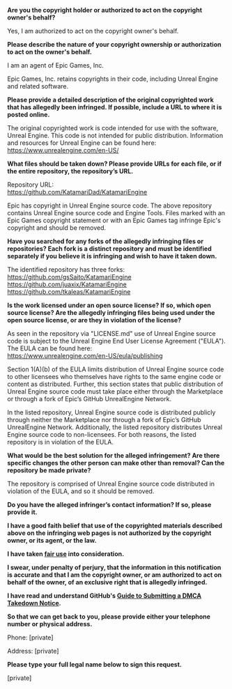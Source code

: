 **Are you the copyright holder or authorized to act on the copyright owner's behalf?**

Yes, I am authorized to act on the copyright owner's behalf.

**Please describe the nature of your copyright ownership or authorization to act on the owner's behalf.**

I am an agent of Epic Games, Inc.

Epic Games, Inc. retains copyrights in their code, including Unreal Engine and related software.

**Please provide a detailed description of the original copyrighted work that has allegedly been infringed. If possible, include a URL to where it is posted online.**

The original copyrighted work is code intended for use with the software, Unreal Engine. This code is not intended for public distribution. Information and resources for Unreal Engine can be found here:  
https://www.unrealengine.com/en-US/

**What files should be taken down? Please provide URLs for each file, or if the entire repository, the repository’s URL.**

Repository URL:  
https://github.com/KatamariDad/KatamariEngine  

Epic has copyright in Unreal Engine source code. The above repository contains Unreal Engine source code and Engine Tools. Files marked with an Epic Games copyright statement or with an Epic Games tag infringe Epic's copyright and should be removed.

**Have you searched for any forks of the allegedly infringing files or repositories? Each fork is a distinct repository and must be identified separately if you believe it is infringing and wish to have it taken down.**

The identified repository has three forks:  
https://github.com/gsSaito/KatamariEngine  
https://github.com/juaxix/KatamariEngine  
https://github.com/tkaleas/KatamariEngine  

**Is the work licensed under an open source license? If so, which open source license? Are the allegedly infringing files being used under the open source license, or are they in violation of the license?**

As seen in the repository via "LICENSE.md" use of Unreal Engine source code is subject to the Unreal Engine End User License Agreement ("EULA"). The EULA can be found here:  
https://www.unrealengine.com/en-US/eula/publishing  

Section 1(A)(b) of the EULA limits distribution of Unreal Engine source code to other licensees who themselves have rights to the same engine code or content as distributed. Further, this section states that public distribution of Unreal Engine source code must take place either through the Marketplace or through a fork of Epic’s GitHub UnrealEngine Network.  

In the listed repository, Unreal Engine source code is distributed publicly through neither the Marketplace nor through a fork of Epic’s GitHub UnrealEngine Network. Additionally, the listed repository distributes Unreal Engine source code to non-licensees. For both reasons, the listed repository is in violation of the EULA.  

**What would be the best solution for the alleged infringement? Are there specific changes the other person can make other than removal? Can the repository be made private?**

The repository is comprised of Unreal Engine source code distributed in violation of the EULA, and so it should be removed.

**Do you have the alleged infringer’s contact information? If so, please provide it.**

**I have a good faith belief that use of the copyrighted materials described above on the infringing web pages is not authorized by the copyright owner, or its agent, or the law.**

**I have taken <a href="https://www.lumendatabase.org/topics/22">fair use</a> into consideration.**

**I swear, under penalty of perjury, that the information in this notification is accurate and that I am the copyright owner, or am authorized to act on behalf of the owner, of an exclusive right that is allegedly infringed.**

**I have read and understand GitHub's <a href="https://help.github.com/articles/guide-to-submitting-a-dmca-takedown-notice/">Guide to Submitting a DMCA Takedown Notice</a>.**

**So that we can get back to you, please provide either your telephone number or physical address.**

Phone: [private]  

Address: [private]

**Please type your full legal name below to sign this request.**

[private]
